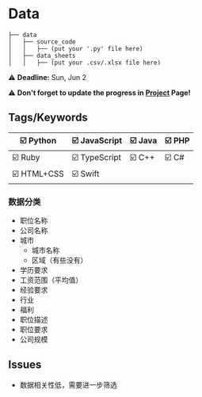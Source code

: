 # Data

```
├── data
│   ├── source_code
│   │   ├── (put your '.py' file here)
│   ├── data_sheets
│   │   ├── (put your .csv/.xlsx file here)
```

⚠️ **Deadline:** Sun, Jun 2

⚠️ **Don't forget to update the progress in [Project](https://github.com/realtomkwok/Project-JobSpider/projects/1) Page!**

## Tags/Keywords

| ☑️ Python   | ☑️ JavaScript | ☑️ Java | ☑️ PHP |
| ---------- | ------------ | ------ | ----- |
| ☑️ Ruby     | ☑️ TypeScript | ☑️ C++  | ☑️ C#  |
| ☑️ HTML+CSS | ☑️ Swift      |        |       |

### 数据分类
* 职位名称
* 公司名称
* 城市
    * 城市名称
    * 区域（有些没有）
* 学历要求
* 工资范围（平均值）
* 经验要求
* 行业
* 福利
* 职位描述
* 职位要求
* 公司规模

## Issues

* 数据相关性低，需要进一步筛选
